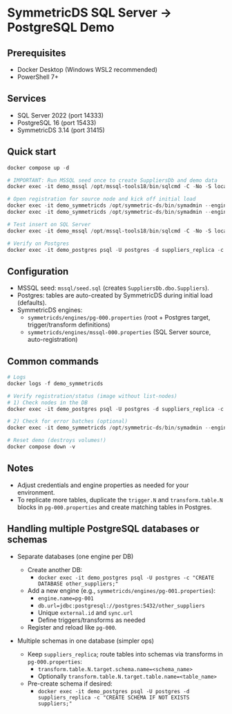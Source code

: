 SymmetricDS SQL Server → PostgreSQL Demo
=======================================

Prerequisites
-------------
- Docker Desktop (Windows WSL2 recommended)
- PowerShell 7+

Services
--------
- SQL Server 2022 (port 14333)
- PostgreSQL 16 (port 15433)
- SymmetricDS 3.14 (port 31415)

Quick start
-----------
```powershell
docker compose up -d

# IMPORTANT: Run MSSQL seed once to create SuppliersDb and demo data
docker exec -it demo_mssql /opt/mssql-tools18/bin/sqlcmd -C -No -S localhost -U sa -P YourStrong!Passw0rd -i /docker-entrypoint-initdb.d/seed.sql

# Open registration for source node and kick off initial load
docker exec -it demo_symmetricds /opt/symmetric-ds/bin/symadmin --engine pg-000 open-registration -g mssql -i mssql-000
docker exec -it demo_symmetricds /opt/symmetric-ds/bin/symadmin --engine pg-000 reload-node -n mssql-000

# Test insert on SQL Server
docker exec -it demo_mssql /opt/mssql-tools18/bin/sqlcmd -C -No -S localhost -U sa -P YourStrong!Passw0rd -Q "INSERT INTO SuppliersDb.dbo.Suppliers (Id, Name, Active) VALUES (NEWID(), 'Demo Supplier', 1)"

# Verify on Postgres
docker exec -it demo_postgres psql -U postgres -d suppliers_replica -c "SELECT * FROM dbo_suppliers ORDER BY updatedat DESC LIMIT 5;"
```

Configuration
-------------
- MSSQL seed: `mssql/seed.sql` (creates `SuppliersDb.dbo.Suppliers`).
- Postgres: tables are auto-created by SymmetricDS during initial load (defaults).
- SymmetricDS engines:
  - `symmetricds/engines/pg-000.properties` (root + Postgres target, trigger/transform definitions)
  - `symmetricds/engines/mssql-000.properties` (SQL Server source, auto-registration)

Common commands
---------------
```powershell
# Logs
docker logs -f demo_symmetricds

# Verify registration/status (image without list-nodes)
# 1) Check nodes in the DB
docker exec -it demo_postgres psql -U postgres -d suppliers_replica -c "SELECT node_id, node_group_id, sync_enabled FROM sym_node ORDER BY node_id;"

# 2) Check for error batches (optional)
docker exec -it demo_symmetricds /opt/symmetric-ds/bin/symadmin --engine pg-000 list-batches --status=ER

# Reset demo (destroys volumes!)
docker compose down -v
```

Notes
-----
- Adjust credentials and engine properties as needed for your environment.
- To replicate more tables, duplicate the `trigger.N` and `transform.table.N` blocks in `pg-000.properties` and create matching tables in Postgres.

Handling multiple PostgreSQL databases or schemas
-----------------------------------------------
- Separate databases (one engine per DB)
  - Create another DB:
    - `docker exec -it demo_postgres psql -U postgres -c "CREATE DATABASE other_suppliers;"`
  - Add a new engine (e.g., `symmetricds/engines/pg-001.properties`):
    - `engine.name=pg-001`
    - `db.url=jdbc:postgresql://postgres:5432/other_suppliers`
    - Unique `external.id` and `sync.url`
    - Define triggers/transforms as needed
  - Register and reload like `pg-000`.

- Multiple schemas in one database (simpler ops)
  - Keep `suppliers_replica`; route tables into schemas via transforms in `pg-000.properties`:
    - `transform.table.N.target.schema.name=<schema_name>`
    - Optionally `transform.table.N.target.table.name=<table_name>`
  - Pre-create schema if desired:
    - `docker exec -it demo_postgres psql -U postgres -d suppliers_replica -c "CREATE SCHEMA IF NOT EXISTS suppliers;"`

